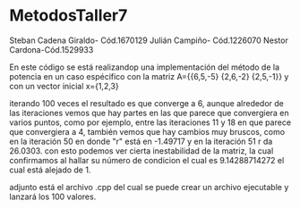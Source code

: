 # MetodosTaller7
Steban Cadena Giraldo- Cód.1670129 
Julián Campiño- Cód.1226070
Nestor Cardona-Cód.1529933 

En este código se está realizandop una implementación del método de la potencia en un caso espécifico con la matriz
A={{6,5,-5}
   {2,6,-2}
   {2,5,-1}}
y con un vector inicial
x={1,2,3}

iterando 100 veces el resultado es que converge a 6, aunque alrededor de las iteraciones vemos que hay partes en las que parece que convergiera en varios puntos, como por ejemplo, entre las iteraciones 11 y 18 en que parece que convergiera a 4, también vemos que hay cambios muy bruscos, como en la iteración 50 en donde "r" está en -1.49717 y en la iteración 51 r da 26.0303. con esto podemos ver cierta inestabilidad de la matriz, la cual confirmamos al hallar su número de condicion el cual es 9.14288714272 el cual está alejado de 1.

adjunto está el archivo .cpp del cual se puede crear un archivo ejecutable y lanzará los 100 valores.
